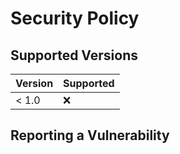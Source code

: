 # Security Policy

## Supported Versions


| Version | Supported          |
| ------- | ------------------ |
| < 1.0   | :x:                |


## Reporting a Vulnerability
